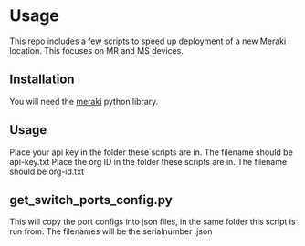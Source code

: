 # Usage
This repo includes a few scripts to speed up deployment of a new Meraki location. This focuses on MR and MS devices.
## Installation
You will need the [meraki](https://github.com/meraki/dashboard-api-python) python library.
## Usage
Place your api key in the folder these scripts are in. The filename should be api-key.txt
Place the org ID in the folder these scripts are in. The filename should be org-id.txt

## get_switch_ports_config.py
This will copy the port configs into json files, in the same folder this script is run from. The filenames will be the serialnumber .json
